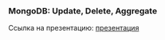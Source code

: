 ### MongoDB: Update, Delete, Aggregate

Ссылка на презентацию: [презентация](https://github.com/ait-tr/cohort39.1/blob/main/db/lesson_05/MongoDB_Update_Delete_Aggregate.pdf)
